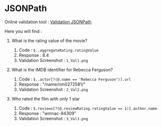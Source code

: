 # JSONPath

Online validation tool : [Validation JSONPath](http://jsonpath.com/)

Here you will find :

1. What is the rating value of the movie? 
   1. Code : ```$..aggregateRating.ratingValue```
   2. Response : 8.4
   3. Validation Screenshot : ```1_Val1.png```
   
2. What is the IMDB identifier for Rebecca Ferguson?
   1. Code : ```$..actor[?(@.name == "Rebecca Ferguson")].url```
   2. Response : "/name/nm0272581/"
   3. Validation Screenshot : ```2_Val2.png```

3. Who rated the film with only 1 star
   1. Code : ```$.reviews[?(@.reviewRating.ratingValue == 1)].author.name```
   2. Response : "wmnac-84309"
   3. Validation Screenshot : ```3_Val3.png```


